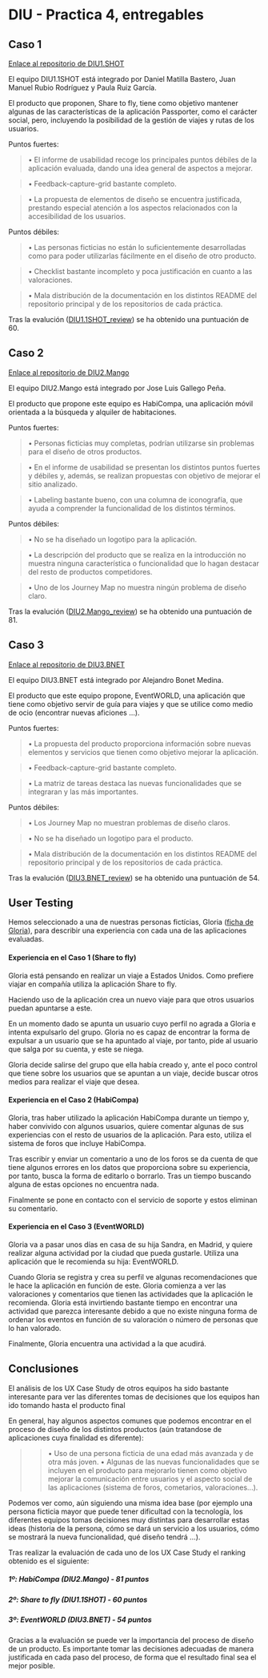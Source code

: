 # DIU - Practica 4, entregables


## Caso 1

[Enlace al repositorio de DIU1.SHOT](https://github.com/aluruiz/DIU20)

El equipo DIU1.1SHOT está integrado por Daniel Matilla Bastero, Juan Manuel Rubio Rodríguez y Paula Ruiz García.

El producto que proponen, Share to fly, tiene como objetivo mantener algunas de las características de la aplicación Passporter, como el carácter social, pero, incluyendo la posibilidad de la gestión de viajes y rutas de los usuarios.

Puntos fuertes:

>• El informe de usabilidad recoge los principales puntos débiles de la aplicación evaluada, dando una idea general de aspectos a mejorar.

>• Feedback-capture-grid bastante completo. 

>• La propuesta de elementos de diseño se encuentra justificada, prestando especial atención a los aspectos relacionados con la accesibilidad de los usuarios.

Puntos débiles:

>• Las personas ficticias no están lo suficientemente desarrolladas como para poder utilizarlas fácilmente en el diseño de otro producto.

>• Checklist bastante incompleto y poca justificación en cuanto a las valoraciones.

>• Mala distribución de la documentación en los distintos README del repositorio principal y de los repositorios de cada práctica.
    
Tras la evalución ([DIU1.1SHOT_review](DIU1.1SHOT_review.xls)) se ha obtenido una puntuación de 60.

## Caso 2

[Enlace al repositorio de DIU2.Mango](https://github.com/Dunspa/DIU20)

El equipo DIU2.Mango está integrado por Jose Luis Gallego Peña.

El producto que propone este equipo es HabiCompa, una aplicación móvil orientada a la búsqueda y alquiler de habitaciones.

Puntos fuertes:

>• Personas ficticias muy completas, podrían utilizarse sin problemas para el diseño de otros productos.

>• En el informe de usabilidad se presentan los distintos puntos fuertes y débiles y, además, se realizan propuestas con objetivo de mejorar el sitio analizado.

>• Labeling bastante bueno, con una columna de iconografía, que ayuda a comprender la funcionalidad de los distintos términos.

Puntos débiles:

>• No se ha diseñado un logotipo para la aplicación.

>• La descripción del producto que se realiza en la introducción no muestra ninguna característica o funcionalidad que lo hagan destacar del resto de productos competidores.

>• Uno de los Journey Map no muestra ningún problema de diseño claro.

Tras la evalución ([DIU2.Mango_review](DIU2.Mango_review.xls)) se ha obtenido una puntuación de 81.

## Caso 3

[Enlace al repositorio de DIU3.BNET](https://github.com/alejandrobonet/DIU20)

El equipo DIU3.BNET está integrado por Alejandro Bonet Medina.

El producto que este equipo propone, EventWORLD, una aplicación que tiene como objetivo servir de guía para viajes y que se utilice como medio de ocio (encontrar nuevas aficiones …).

Puntos fuertes:

>• La propuesta del producto proporciona información sobre nuevas elementos y servicios que tienen como objetivo mejorar la aplicación.

>• Feedback-capture-grid bastante completo. 

>• La matriz de tareas destaca las nuevas funcionalidades que se integraran y las más importantes.

Puntos débiles:

>• Los Journey Map no muestran problemas de diseño claros.

>• No se ha diseñado un logotipo para el producto.

>• Mala distribución de la documentación en los distintos README del repositorio principal y de los repositorios de cada práctica.

Tras la evalución ([DIU3.BNET_review](DIU3.BNET_review.xls)) se ha obtenido una puntuación de 54.

## User Testing

Hemos seleccionado a una de nuestras personas fictícias, Gloria ([ficha de Gloria](../P1/img/PersonaGloria.jpg)), para describir una experiencia con cada una de las aplicaciones evaluadas.

#### Experiencia en el Caso 1 (Share to fly)

Gloria está pensando en realizar un viaje a Estados Unidos. Como prefiere viajar en compañía utiliza la aplicación Share to fly.

Haciendo uso de la aplicación crea un nuevo viaje para que otros usuarios puedan apuntarse a este. 

En un momento dado se apunta un usuario cuyo perfil no agrada a Gloria e intenta expulsarlo del grupo. Gloria no es capaz de encontrar la forma de expulsar a un usuario que se ha apuntado al viaje, por tanto, pide al usuario que salga por su cuenta, y este se niega.

Gloria decide salirse del grupo que ella había creado y, ante el poco control que tiene sobre los usuarios que se apuntan a un viaje, decide buscar otros medios para realizar el viaje que desea.

#### Experiencia en el Caso 2 (HabiCompa)

Gloria, tras haber utilizado la aplicación HabiCompa durante un tiempo y, haber convivido con algunos usuarios, quiere comentar algunas de sus experiencias con el resto de usuarios de la aplicación. Para esto, utiliza el sistema de foros que incluye HabiCompa.

Tras escribir y enviar un comentario a uno de los foros se da cuenta de que tiene algunos errores en los datos que proporciona sobre su experiencia, por tanto, busca la forma de editarlo o borrarlo. Tras un tiempo buscando alguna de estas opciones no encuentra nada. 

Finalmente se pone en contacto con el servicio de soporte y estos eliminan su comentario.

#### Experiencia en el Caso 3 (EventWORLD)

Gloria va a pasar unos días en casa de su hija Sandra, en Madrid, y quiere realizar alguna actividad por la ciudad que pueda gustarle. Utiliza una aplicación que le recomienda su hija: EventWORLD.

Cuando Gloria se registra y crea su perfil ve algunas recomendaciones que le hace la aplicación en función de este. Gloria comienza a ver las valoraciones y comentarios que tienen las actividades que la aplicación le recomienda. Gloria está invirtiendo bastante tiempo en encontrar una actividad que parezca interesante debido a que no existe ninguna forma de ordenar los eventos en función de su valoración o número de personas que lo han valorado.

Finalmente, Gloria encuentra una actividad a la que acudirá.

## Conclusiones

El análisis de los UX Case Study de otros equipos ha sido bastante interesante para ver las diferentes tomas de decisiones que los equipos han ido tomando hasta el producto final

En general, hay algunos aspectos comunes que podemos encontrar en el proceso de diseño de los distintos productos (aún tratandose de aplicaciones cuya finalidad es diferente):
>> • Uso de una persona ficticia de una edad más avanzada y de otra más joven.
>> • Algunas de las nuevas funcionalidades que se incluyen en el producto para mejorarlo tienen como objetivo mejorar la comunicación entre usuarios y el aspecto social de las aplicaciones (sistema de foros, cometarios, valoraciones...).

Podemos ver como, aún siguiendo una misma idea base (por ejemplo una persona ficticia mayor que puede tener dificultad con la tecnología, los diferentes equipos tomas decisiones muy distintas para desarrollar estas ideas (historia de la persona, cómo se dará un servicio a los usuarios, cómo se mostrará la nueva funcionalidad, qué diseño tendrá ...).

Tras realizar la evaluación de cada uno de los UX Case Study el ranking obtenido es el siguiente:
##### 1º: HabiCompa (DIU2.Mango) - 81 puntos
##### 2º: Share to fly (DIU1.1SHOT) - 60 puntos
##### 3º: EventWORLD (DIU3.BNET) - 54 puntos

Gracias a la evaluación se puede ver la importancia del proceso de diseño de un producto. Es importante tomar las decisiones adecuadas de manera justificada en cada paso del proceso, de forma que el resultado final sea el mejor posible.
